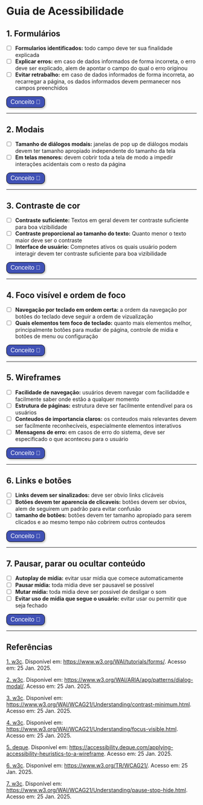 # Guia de Acessibilidade 

## 1. Formulários 
- [ ] <b>Formularios identificados:</b> todo campo deve ter sua finalidade explicada
- [ ] <b>Explicar erros:</b> em caso de dados informados de forma incorreta, o erro deve ser explicado, alem de apontar o campo do qual o erro originou
- [ ] <b>Evitar retrabalho:</b> em caso de dados informados de forma incorreta, ao recarregar a página, os dados informados devem permanecer nos campos preenchidos

<style>
  .botao-conceito {
    border: 1px solid black;
    padding: 5px 10px;
    border-radius: 10px;
    background-color: #4051B5;
    color: white;
    font-size: 16px;
    cursor: pointer;
    box-shadow: 2px 2px 5px rgba(0, 0, 0, 0.3);
    transition: background-color 0.3s, transform 0.3s;
  }
  .botao-conceito:hover {
    background-color: #0056b3;
    transform: scale(1.05);
  }
</style>

<button title="Conceito formulários" class="botao-conceito" onclick="let el = document.getElementById('formulários'); el.style.display = el.style.display === 'none' ? 'block' : 'none';">
  Conceito 📖
</button>
<div id="formulários" style="display: none;">
Forulários devem ser de facil preenchimento e, no caso de erros, devem evitar retrabalho ao maximo e explicar a todo momento para o usuário o que aconteceu. <a href="#referencia-1">[1]</a>

</div>

---

## 2. Modais  
- [ ] <b>Tamanho de diálogos modais:</b> janelas de pop up de diálogos modais devem ter tamanho apropiado independente do tamanho da tela
- [ ] <b>Em telas menores:</b> devem cobrir toda a tela de modo a impedir interações acidentais com o resto da página 

<button title="Conceito modais" class="botao-conceito" onclick="let el = document.getElementById('Modais'); el.style.display = el.style.display === 'none' ? 'block' : 'none';">
  Conceito 📖
</button>
<div id="Modais" style="display: none;">
As caixas de diálogos modais devem puxar o foco do usuario para si enquanto estiverem sendo usadas, devendo ser bloqueada a interação com o resto do site para evitar erros por parte do usuário. <a href="#referencia-2">[2]</a>
</div>

---

## 3. Contraste de cor   
- [ ] <b>Contraste suficiente:</b> Textos em geral devem ter contraste suficiente para boa vizibilidade
- [ ] <b>Contraste proporcional ao tamanho do texto:</b> Quanto menor o texto maior deve ser o contraste
- [ ] <b>Interface de usuário:</b> Compnetes ativos os quais usuário podem interagir devem ter contraste suficiente para boa vizibilidade

<button title="Conceito contraste de cor" class="botao-conceito" onclick="let el = document.getElementById('Contraste'); el.style.display = el.style.display === 'none' ? 'block' : 'none';">
  Conceito 📖
</button>
<div id="Contraste" style="display: none;">
Um contraste de cor adequado ajuda aos mais diversos tipos de usuários a melhor interagir com o sistema, alem de diminuir cansaço e chance do usuário perder alguma informação ou modo de interação com a interface. <a href="#referencia-3">[3]</a>
</div>

---

## 4. Foco visível e ordem de foco  
- [ ] <b>Navegação por teclado em ordem certa:</b> a ordem da navegação por botões do teclado deve seguir a ordem de vizualização
- [ ] <b>Quais elementos tem foco de teclado:</b> quanto mais elementos melhor, principalmente botões para mudar de página, controle de midia e botões de menu ou configuração

<button title="Conceito foco visível e ordem de foco" class="botao-conceito" onclick="let el = document.getElementById('Foco'); el.style.display = el.style.display === 'none' ? 'block' : 'none';">
  Conceito 📖
</button>
<div id="Foco" style="display: none;">
Projetar um site pensando em navegação por teclado ajuda aqueles com visão comprometida e tambem usuários com alguma deficiencia que os impeçam de utilizar um mouse de maneira efetiva e precisa. Tambem ajuda usuarios a navegarem o site com mais agilidade em certos casos. <a href="#referencia-4">[4]</a>
</div>

---

## 5. Wireframes 
- [ ] <b>Facilidade de navegação:</b> usuários devem navegar com facilidadde e facilmente saber onde estão a qualquer momento
- [ ] <b>Estrutura de páginas:</b> estrutura deve ser facilmente entendível para os usuários
- [ ] <b>Conteudos de importancia claros:</b> os conteudos mais relevantes devem ser facilmente reconhecíveis, especialmente elementos interativos
- [ ] <b>Mensagens de erro:</b> em casos de erro do sistema, deve ser especificado o que aconteceu para o usuário

<button title="Conceito wireframes" class="botao-conceito" onclick="let el = document.getElementById('Wireframes'); el.style.display = el.style.display === 'none' ? 'block' : 'none';">
  Conceito 📖
</button>
<div id="Wireframes" style="display: none;">
O usuário deve ser capaz de se localizar dentro da página a qualquer momento e deve ser capaz de entender a ordem dos elementos e como facilmente chegar a onde ele quer acessar. <a href="#referencia-5">[5]</a>
</div>

---

## 6. Links e botões  
- [ ] <b>Links devem ser sinalizados:</b> deve ser obvio links clicáveis
- [ ] <b>Botões devem ter aparencia de clicaveis:</b> botões devem ser obvios, alem de seguirem um padrão para evitar confusão
- [ ] <b>tamanho de botões:</b> botões devem ter tamanho apropiado para serem clicados e ao mesmo tempo não cobrirem outros conteudos

<button title="Conceito links e botões" class="botao-conceito" onclick="let el = document.getElementById('Links'); el.style.display = el.style.display === 'none' ? 'block' : 'none';">
  Conceito 📖
</button>
<div id="Links" style="display: none;">
Elementos interativos como links e botões devem ser destacados de forma sua funcionalidade estar aparente, alem de deverem ser padronizados para que o usuário sempre saiba o que esperar quando for interagir com algo. <a href="#referencia-6">[6]</a>
</div>

---

## 7. Pausar, parar ou ocultar conteúdo
- [ ] <b>Autoplay de mídia:</b> evitar usar mídia que comece automaticamente
- [ ] <b>Pausar mídia:</b> toda midia deve ser pausavel se possivel
- [ ] <b>Mutar mídia:</b> toda midia deve ser possivel de desligar o som
- [ ] <b>Evitar uso de mídia que segue o usuário:</b> evitar usar ou permitir que seja fechado

<button title="Conceito pausar, parar ou ocultar conteúdo" class="botao-conceito" onclick="let el = document.getElementById('Pausar'); el.style.display = el.style.display === 'none' ? 'block' : 'none';">
  Conceito 📖
</button>
<div id="Pausar" style="display: none;">
Midias devem ser possiveis de desligar para evitar cansaço e sobreccarregamento sensorial, expecialmente para pessoas com problemas sensoriais e neurologicos, que são mais vulneraveis a isso. <a href="#referencia-7">[7]</a>
</div>

---

## Referências 

<a id="referencia-1" href="https://www.w3.org/WAI/tutorials/forms/" target="_blank">1. w3c</a>. Disponível em: https://www.w3.org/WAI/tutorials/forms/. Acesso em: 25 Jan. 2025.

<a id="referencia-2" href="https://www.w3.org/WAI/ARIA/apg/patterns/dialog-modal/" target="_blank">2. w3c</a>. Disponível em: https://www.w3.org/WAI/ARIA/apg/patterns/dialog-modal/. Acesso em: 25 Jan. 2025.

<a id="referencia-3" href="https://www.w3.org/WAI/WCAG21/Understanding/contrast-minimum.html" target="_blank">3. w3c</a>. Disponível em: https://www.w3.org/WAI/WCAG21/Understanding/contrast-minimum.html. Acesso em: 25 Jan. 2025.

<a id="referencia-4" href="https://www.w3.org/WAI/WCAG21/Understanding/focus-visible.html" target="_blank">4. w3c</a>. Disponível em: https://www.w3.org/WAI/WCAG21/Understanding/focus-visible.html. Acesso em: 25 Jan. 2025.

<a id="referencia-5" href="https://accessibility.deque.com/applying-accessibility-heuristics-to-a-wireframe" target="_blank">5. deque</a>. Disponível em: https://accessibility.deque.com/applying-accessibility-heuristics-to-a-wireframe. Acesso em: 25 Jan. 2025.

<a id="referencia-6" href="https://www.w3.org/TR/WCAG21/" target="_blank">6. w3c</a>. Disponível em: https://www.w3.org/TR/WCAG21/. Acesso em: 25 Jan. 2025.

<a id="referencia-7" href="https://www.w3.org/WAI/WCAG21/Understanding/pause-stop-hide.html" target="_blank">7. w3c</a>. Disponível em: https://www.w3.org/WAI/WCAG21/Understanding/pause-stop-hide.html. Acesso em: 25 Jan. 2025.